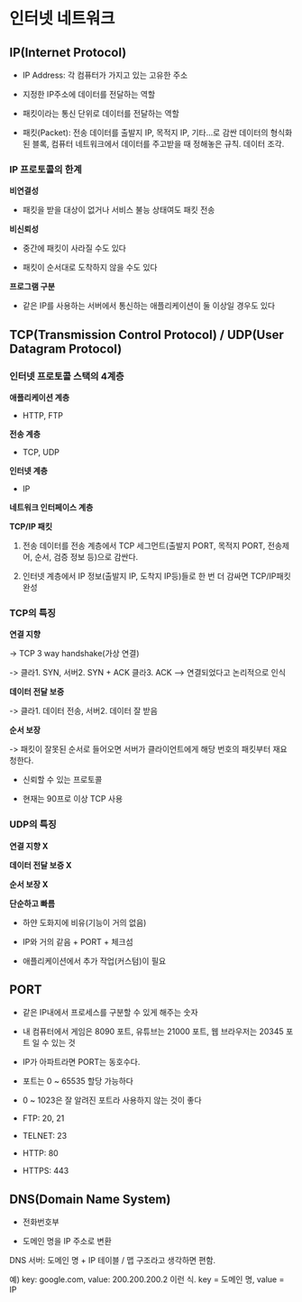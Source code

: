 # 인터넷 네트워크

## **IP(Internet Protocol)**

- IP Address: 각 컴퓨터가 가지고 있는 고유한 주소

- 지정한 IP주소에 데이터를 전달하는 역할

- 패킷이라는 통신 단위로 데이터를 전달하는 역할

- 패킷(Packet): 전송 데이터를 출발지 IP, 목적지 IP, 기타...로 감싼 데이터의 형식화된 블록, 컴퓨터 네트워크에서 데이터를 주고받을 때 정해놓은 규칙. 데이터 조각.

### **IP 프로토콜의 한계**

**비연결성**

- 패킷을 받을 대상이 없거나 서비스 불능 상태여도 패킷 전송

**비신뢰성**

- 중간에 패킷이 사라질 수도 있다

- 패킷이 순서대로 도착하지 않을 수도 있다

**프로그램 구분**

- 같은 IP를 사용하는 서버에서 통신하는 애플리케이션이 둘 이상일 경우도 있다

## **TCP(Transmission Control Protocol) / UDP(User Datagram Protocol)**

### **인터넷 프로토콜 스택의 4계층**

**애플리케이션 계층**

- HTTP, FTP

**전송 계층**

- TCP, UDP

**인터넷 계층**

- IP

**네트워크 인터페이스 계층**

**TCP/IP 패킷**

1. 전송 데이터를 전송 계층에서 TCP 세그먼트(출발지 PORT, 목적지 PORT, 전송제어, 순서, 검증 정보 등)으로 감싼다.

2. 인터넷 계층에서 IP 정보(출발지 IP, 도착지 IP등)들로 한 번 더 감싸면 TCP/IP패킷 완성

### **TCP의 특징**

**연결 지향**

-> TCP 3 way handshake(가상 연결)

-> 클라1. SYN, 서버2. SYN + ACK 클라3. ACK --> 연결되었다고 논리적으로 인식

**데이터 전달 보증**

-> 클라1. 데이터 전송, 서버2. 데이터 잘 받음

**순서 보장**

-> 패킷이 잘못된 순서로 들어오면 서버가 클라이언트에게 해당 번호의 패킷부터 재요청한다.

- 신뢰할 수 있는 프로토콜

- 현재는 90프로 이상 TCP 사용

### **UDP의 특징**

**연결 지향 X**

**데이터 전달 보증 X**

**순서 보장 X**

**단순하고 빠름**

- 하얀 도화지에 비유(기능이 거의 없음)

- IP와 거의 같음 + PORT + 체크섬

- 애플리케이션에서 추가 작업(커스텀)이 필요

## **PORT**

- 같은 IP내에서 프로세스를 구분할 수 있게 해주는 숫자

- 내 컴퓨터에서 게임은 8090 포트, 유튜브는 21000 포트, 웹 브라우저는 20345 포트 일 수 있는 것

- IP가 아파트라면 PORT는 동호수다.

- 포트는 0 ~ 65535 할당 가능하다

- 0 ~ 1023은 잘 알려진 포트라 사용하지 않는 것이 좋다

- FTP: 20, 21

- TELNET: 23

- HTTP: 80

- HTTPS: 443

## **DNS(Domain Name System)**

- 전화번호부

- 도메인 명을 IP 주소로 변환

DNS 서버: 도메인 명 + IP 테이블 / 맵 구조라고 생각하면 편함.

예) key: google.com, value: 200.200.200.2 이런 식. key = 도메인 명, value = IP
